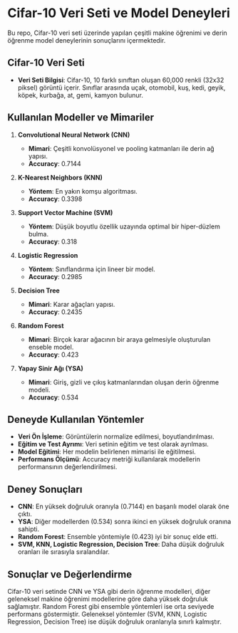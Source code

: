 # Cifar-10 Veri Seti ve Model Deneyleri

Bu repo, Cifar-10 veri seti üzerinde yapılan çeşitli makine öğrenimi ve derin öğrenme model deneylerinin sonuçlarını içermektedir.

## Cifar-10 Veri Seti

- **Veri Seti Bilgisi**: Cifar-10, 10 farklı sınıftan oluşan 60,000 renkli (32x32 piksel) görüntü içerir. Sınıflar arasında uçak, otomobil, kuş, kedi, geyik, köpek, kurbağa, at, gemi, kamyon bulunur.

## Kullanılan Modeller ve Mimariler

1. **Convolutional Neural Network (CNN)**
   - **Mimari**: Çeşitli konvolüsyonel ve pooling katmanları ile derin ağ yapısı.
   - **Accuracy**: 0.7144

2. **K-Nearest Neighbors (KNN)**
   - **Yöntem**: En yakın komşu algoritması.
   - **Accuracy**: 0.3398

3. **Support Vector Machine (SVM)**
   - **Yöntem**: Düşük boyutlu özellik uzayında optimal bir hiper-düzlem bulma.
   - **Accuracy**: 0.318

4. **Logistic Regression**
   - **Yöntem**: Sınıflandırma için lineer bir model.
   - **Accuracy**: 0.2985

5. **Decision Tree**
   - **Mimari**: Karar ağaçları yapısı.
   - **Accuracy**: 0.2435

6. **Random Forest**
   - **Mimari**: Birçok karar ağacının bir araya gelmesiyle oluşturulan enseble model.
   - **Accuracy**: 0.423

7. **Yapay Sinir Ağı (YSA)**
   - **Mimari**: Giriş, gizli ve çıkış katmanlarından oluşan derin öğrenme modeli.
   - **Accuracy**: 0.534

## Deneyde Kullanılan Yöntemler

- **Veri Ön İşleme**: Görüntülerin normalize edilmesi, boyutlandırılması.
- **Eğitim ve Test Ayrımı**: Veri setinin eğitim ve test olarak ayrılması.
- **Model Eğitimi**: Her modelin belirlenen mimarisi ile eğitilmesi.
- **Performans Ölçümü**: Accuracy metriği kullanılarak modellerin performansının değerlendirilmesi.

## Deney Sonuçları

- **CNN**: En yüksek doğruluk oranıyla (0.7144) en başarılı model olarak öne çıktı.
- **YSA**: Diğer modellerden (0.534) sonra ikinci en yüksek doğruluk oranına sahipti.
- **Random Forest**: Ensemble yöntemiyle (0.423) iyi bir sonuç elde etti.
- **SVM, KNN, Logistic Regression, Decision Tree**: Daha düşük doğruluk oranları ile sırasıyla sıralandılar.

## Sonuçlar ve Değerlendirme

Cifar-10 veri setinde CNN ve YSA gibi derin öğrenme modelleri, diğer geleneksel makine öğrenimi modellerine göre daha yüksek doğruluk sağlamıştır. Random Forest gibi ensemble yöntemleri ise orta seviyede performans göstermiştir. Geleneksel yöntemler (SVM, KNN, Logistic Regression, Decision Tree) ise düşük doğruluk oranlarıyla sınırlı kalmıştır.

